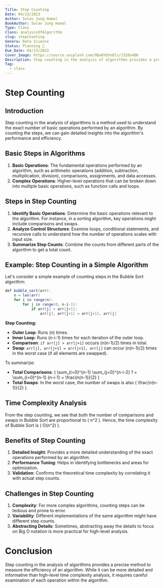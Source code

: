 ```yaml
---
Title: Step Counting
Date: 04/13/2023
Author: Sulav Jung Hamal
BookAuthor: Sulav Jung Hamal
Type: Class
Class: analysisOfAlgorithm
slug: stepCounting
Genera: Data Science 
Status: Planning 🔗
Due_Date: 04/13/2023
Cover_Image: https://source.unsplash.com/9DaOYUYnOls/1320x400
Description: Step counting in the analysis of algorithms provides a precise method to measure the efficiency of an algorithm.
Tag:
  - class
---
```


# Step Counting

## Introduction
Step counting in the analysis of algorithms is a method used to understand the exact number of basic operations performed by an algorithm. By counting the steps, we can gain detailed insights into the algorithm's performance and efficiency.

## Basic Steps in Algorithms
1. **Basic Operations**: The fundamental operations performed by an algorithm, such as arithmetic operations (addition, subtraction, multiplication, division), comparisons, assignments, and data accesses.
2. **Complex Operations**: Higher-level operations that can be broken down into multiple basic operations, such as function calls and loops.

## Steps in Step Counting

1. **Identify Basic Operations**: Determine the basic operations relevant to the algorithm. For instance, in a sorting algorithm, key operations might include comparisons and swaps.
2. **Analyze Control Structures**: Examine loops, conditional statements, and recursive calls to understand how the number of operations scales with input size.
3. **Summarize Step Counts**: Combine the counts from different parts of the algorithm to get a total count.

## Example: Step Counting in a Simple Algorithm

Let's consider a simple example of counting steps in the Bubble Sort algorithm:

```java
def bubble_sort(arr):
    n = len(arr)
    for i in range(n):
        for j in range(0, n-i-1):
            if arr[j] > arr[j+1]:
                arr[j], arr[j+1] = arr[j+1], arr[j]
```

**Step Counting:**

- **Outer Loop**: Runs \(n\) times.
- **Inner Loop**: Runs \(n-i-1\) times for each iteration of the outer loop.
- **Comparison**: `if arr[j] > arr[j+1]` occurs \(n(n-1)/2\) times in total.
- **Swap**: `arr[j], arr[j+1] = arr[j+1], arr[j]` can occur \(n(n-1)/2\) times in the worst case (if all elements are swapped).

To summarize:
- **Total Comparisons**: \( \sum_{i=0}^{n-1} \sum_{j=0}^{n-i-2} 1 = \sum_{i=0}^{n-1} (n-i-1) = \frac{n(n-1)}{2} \)
- **Total Swaps**: In the worst case, the number of swaps is also \( \frac{n(n-1)}{2} \).

## Time Complexity Analysis
From the step counting, we see that both the number of comparisons and swaps in Bubble Sort are proportional to \( n^2 \). Hence, the time complexity of Bubble Sort is \( O(n^2) \).

## Benefits of Step Counting

1. **Detailed Insight**: Provides a more detailed understanding of the exact operations performed by an algorithm.
2. **Performance Tuning**: Helps in identifying bottlenecks and areas for optimization.
3. **Validation**: Confirms the theoretical time complexity by correlating it with actual step counts.

## Challenges in Step Counting

1. **Complexity**: For more complex algorithms, counting steps can be tedious and prone to error.
2. **Variability**: Different implementations of the same algorithm might have different step counts.
3. **Abstracting Details**: Sometimes, abstracting away the details to focus on Big O notation is more practical for high-level analysis.

# Conclusion
Step counting in the analysis of algorithms provides a precise method to measure the efficiency of an algorithm. While it can be more detailed and informative than high-level time complexity analysis, it requires careful examination of each operation within the algorithm.
